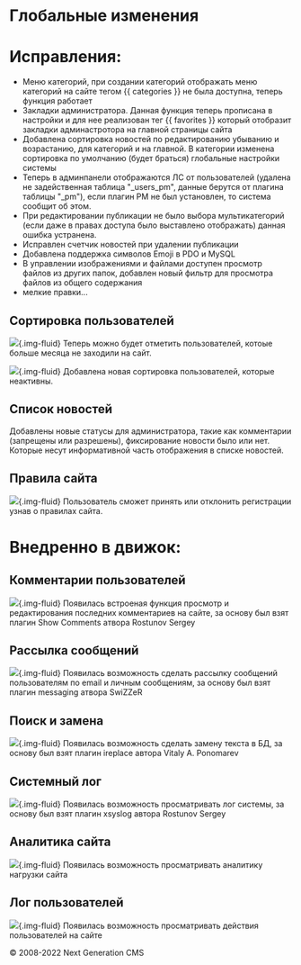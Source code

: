 Глобальные изменения
============================


# Исправления:

- Меню категорий, при создании категорий отображать меню категорий на сайте тегом {{ categories }} не была доступна, теперь функция работает
- Закладки администратора. Данная функция теперь прописана в настройки и для нее реализован тег {{ favorites }} который отобразит закладки админастротора на главной страницы сайта 
- Добавлена сортировка новостей по редактированию убыванию и возрастанию, для категорий и на главной. В категории изменена сортировка по умолчанию (будет браться) глобальные настройки системы
- Теперь в админпанели отображаются ЛС от пользователей (удалена не задейственная таблица "_users_pm", данные берутся от плагина таблицы "_pm"), если плагин PM не был установлен, то система сообщит об этом. 
- При редактировании публикации не было выбора мультикатегорий (если даже в правах доступа было выставлено отображать) данная ошибка устранена.
- Исправлен счетчик новостей при удалении публикации
- Добавлена поддержка символов Emoji в PDO и MySQL
- В управлении изображениями и файлами доступен просмотр файлов из других папок, добавлен новый фильтр для просмотра файлов из общего содержания
- мелкие правки...

## Сортировка пользователей
![](images/history/sort_user.jpg){.img-fluid}
Теперь можно будет отметить пользователей, котоые больше месяца не заходили на сайт.

![](images/history/sort_user1.jpg){.img-fluid}
Добавлена новая сортировка пользователей, которые неактивны.

## Список новостей
Добавлены новые статусы для администратора, такие как комментарии (запрещены или разрешены), фиксирование новости было или нет. Которые несут информативной часть отображения в списке новостей.

## Правила сайта
![](images/history/rules.jpg){.img-fluid}
Пользователь сможет принять или отклонить регистрации узнав о правилах сайта.

# Внедренно в движок:

## Комментарии пользователей
![](images/history/global_1.jpg){.img-fluid}
Появилась встроеная функция просмотр и редактирования последних комментариев на сайте, за основу был взят плагин Show Comments атвора Rostunov Sergey

## Рассылка сообщений
![](images/history/global_2.jpg){.img-fluid}
Появилась возможность сделать рассылку сообщений пользователям по email и личным сообщениям, за основу был взят плагин messaging атвора SwiZZeR

## Поиск и замена
![](images/history/global_3.jpg){.img-fluid}
Появилась возможность сделать замену текста в БД, за основу был взят плагин ireplace автора Vitaly A. Ponomarev

## Системный лог
![](images/history/global_4.jpg){.img-fluid}
Появилась возможность просматривать лог системы, за основу был взят плагин xsyslog автора Rostunov Sergey

## Аналитика сайта
![](images/history/global_5.jpg){.img-fluid}
Появилась возможность просматривать аналитику нагрузки сайта

## Лог пользователей
![](images/history/global_6.jpg){.img-fluid}
Появилась возможность просматривать действия пользователей на сайте

© 2008-2022 Next Generation CMS